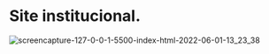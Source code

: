 # Site institucional.

![screencapture-127-0-0-1-5500-index-html-2022-06-01-13_23_38](https://user-images.githubusercontent.com/103602919/171453166-44c8fa04-9ef7-4d7c-8261-9ad4552e6515.png)
